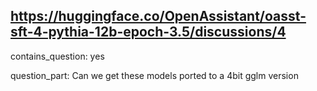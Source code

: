 ## https://huggingface.co/OpenAssistant/oasst-sft-4-pythia-12b-epoch-3.5/discussions/4

contains_question: yes

question_part: Can we get these models ported to a 4bit gglm version